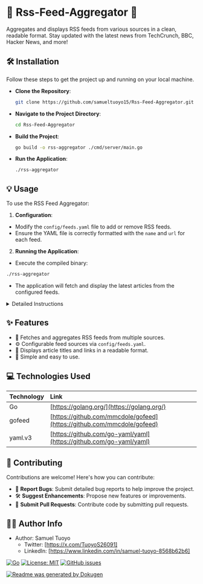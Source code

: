 # 🚀 Rss-Feed-Aggregator 📰

Aggregates and displays RSS feeds from various sources in a clean, readable format. Stay updated with the latest news from TechCrunch, BBC, Hacker News, and more!

## 🛠️ Installation

Follow these steps to get the project up and running on your local machine.

- **Clone the Repository**:
  ```bash
  git clone https://github.com/samueltuoyo15/Rss-Feed-Aggregator.git
  ```
- **Navigate to the Project Directory**:
  ```bash
  cd Rss-Feed-Aggregator
  ```
- **Build the Project**:
  ```bash
  go build -o rss-aggregator ./cmd/server/main.go
  ```
- **Run the Application**:
  ```bash
  ./rss-aggregator
  ```

## 💡 Usage

To use the RSS Feed Aggregator:

1.  **Configuration**:

*   Modify the `config/feeds.yaml` file to add or remove RSS feeds.
*   Ensure the YAML file is correctly formatted with the `name` and `url` for each feed.

2.  **Running the Application**:

*   Execute the compiled binary:

```bash
./rss-aggregator
```

*   The application will fetch and display the latest articles from the configured feeds.

<details>
<summary>Detailed Instructions</summary>

1.  **Customize Feeds**:

    *   Open `config/feeds.yaml` in a text editor.
    *   Add or remove feeds as needed:

    ```yaml
    feeds:
      - name: "TechCrunch"
        url: "https://techcrunch.com/feed/"
      - name: "BBC News"
        url: "http://feeds.bbci.co.uk/news/rss.xml"
      - name: "Hacker News"
        url: "https://news.ycombinator.com/rss"
    ```

2.  **Run the Aggregator**:

    *   Execute the compiled binary:

    ```bash
    ./rss-aggregator
    ```

    *   The application will output the latest articles from each feed, formatted for easy reading.

</details>

## ✨ Features

- 📰 Fetches and aggregates RSS feeds from multiple sources.
- ⚙️ Configurable feed sources via `config/feeds.yaml`.
- 🔗 Displays article titles and links in a readable format.
- 🚀 Simple and easy to use.

## 💻 Technologies Used

| Technology | Link                               |
| :--------- | :--------------------------------- |
| Go         | [https://golang.org/](https://golang.org/) |
| gofeed     | [https://github.com/mmcdole/gofeed](https://github.com/mmcdole/gofeed) |
| yaml.v3    | [https://github.com/go-yaml/yaml](https://github.com/go-yaml/yaml) |

## 🤝 Contributing

Contributions are welcome! Here's how you can contribute:

- 🐛 **Report Bugs**: Submit detailed bug reports to help improve the project.
- 🛠️ **Suggest Enhancements**: Propose new features or improvements.
- 🚀 **Submit Pull Requests**: Contribute code by submitting pull requests.


## 🧑‍💻 Author Info

- Author: Samuel Tuoyo
  - Twitter: [https://x.com/TuoyoS26091]
  - LinkedIn: [https://www.linkedin.com/in/samuel-tuoyo-8568b62b6]

[![Go](https://img.shields.io/badge/Go-1.21.x-00ADD8?logo=go&logoColor=white)](https://go.dev/)
[![License: MIT](https://img.shields.io/badge/License-MIT-yellow.svg)](https://opensource.org/licenses/MIT)
[![GitHub issues](https://img.shields.io/github/issues/samueltuoyo15/Rss-Feed-Aggregator)](https://github.com/samueltuoyo15/Rss-Feed-Aggregator/issues)

[![Readme was generated by Dokugen](https://img.shields.io/badge/Readme%20was%20generated%20by-Dokugen-brightgreen)](https://www.npmjs.com/package/dokugen)
